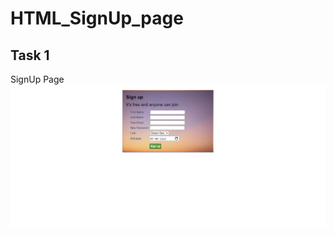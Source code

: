 # HTML_SignUp_page
## Task 1 
SignUp Page
<img src="https://github.com/FBlood007/HTML_SignUp_page/blob/main/Output/2022-02-21%20(9).png"/>
